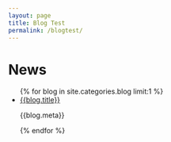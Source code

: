 ```yaml
---
layout: page
title: Blog Test
permalink: /blogtest/
---
```


<h1>News</h1>

<ul>
    {% for blog in site.categories.blog limit:1 %}
        <li>
            <a href="{{site.baseurl}}{{blog.url}}">{{blog.title}}</a>
            <p>{{blog.meta}}</p>
        </li>
    {% endfor %}
</ul>
